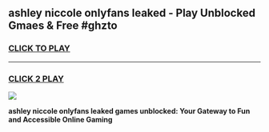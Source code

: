 
## ashley niccole onlyfans leaked - Play Unblocked Gmaes & Free #ghzto
<h3>
<a href="https://premium.freeplayer.one?title=ashley_niccole_onlyfans_leaked&ref=03M">CLICK TO PLAY</a></h3>
<hr>

<h3>
<a href="https://premium.freeplayer.one?title=ashley_niccole_onlyfans_leaked&ref=03M">CLICK 2 PLAY</a>
  
</h3>

<a href="https://premium.freeplayer.one?title=ashley_niccole_onlyfans_leaked&ref=03M"><img src="https://clearcache.store/games.png"></a>


**ashley niccole onlyfans leaked games unblocked: Your Gateway to Fun and Accessible Online Gaming**
